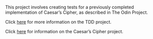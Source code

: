 This project involves creating tests for a previously completed implementation of Caesar’s Cipher, as described in The Odin Project.

Click [here](http://www.theodinproject.com/courses/ruby-programming/lessons/testing-ruby) for more information on the TDD project.

Click [here](http://www.theodinproject.com/courses/ruby-programming/lessons/building-blocks) for information on the Caesar’s Cipher project.